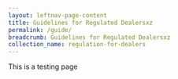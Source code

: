 ```yaml
---
layout: leftnav-page-content
title: Guidelines for Regulated Dealersxz
permalink: /guide/
breadcrumb: Guidelines for Regulated Dealersxz
collection_name: regulation-for-dealers
---
```


This is a testing page
